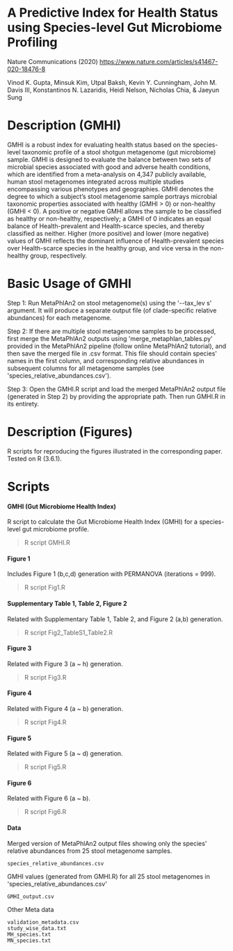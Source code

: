 A Predictive Index for Health Status using Species-level Gut Microbiome Profiling
=================================================================================
Nature Communications (2020) https://www.nature.com/articles/s41467-020-18476-8

Vinod K. Gupta, Minsuk Kim, Utpal Baksh, Kevin Y. Cunningham, John M. Davis III, Konstantinos N. Lazaridis, Heidi Nelson, Nicholas Chia, & Jaeyun Sung


# Description (GMHI)

GMHI is a robust index for evaluating health status based on the species-level taxonomic profile of a stool shotgun metagenome (gut microbiome) sample. GMHI is designed to evaluate the balance between two sets of microbial species associated with good and adverse health conditions, which are identified from a meta-analysis on 4,347 publicly available, human stool metagenomes integrated across multiple studies encompassing various phenotypes and geographies. GMHI denotes the degree to which a subject’s stool metagenome sample portrays microbial taxonomic properties associated with healthy (GMHI > 0) or non-healthy (GMHI < 0). A positive or negative GMHI allows the sample to be classified as healthy or non-healthy, respectively; a GMHI of 0 indicates an equal balance of Health-prevalent and Health-scarce species, and thereby classified as neither. Higher (more positive) and lower (more negative) values of GMHI reflects the dominant influence of Health-prevalent species over Health-scarce species in the healthy group, and vice versa in the non-healthy group, respectively.

# Basic Usage of GMHI

Step 1: Run MetaPhlAn2 on stool metagenome(s) using the '--tax_lev s' argument. It will produce a separate output file (of clade-specific relative abundances) for each metagenome.

Step 2: If there are multiple stool metagenome samples to be processed, first merge the MetaPhlAn2 outputs using 'merge_metaphlan_tables.py' provided in the MetaPhlAn2 pipeline (follow online MetaPhlAn2 tutorial), and then save the merged file in .csv format. This file should contain species' names in the first column, and corresponding relative abundances in subsequent columns for all metagenome samples (see 'species_relative_abundances.csv').

Step 3: Open the GMHI.R script and load the merged MetaPhlAn2 output file (generated in Step 2) by providing the appropriate path. Then run GMHI.R in its entirety.

# Description (Figures)

R scripts for reproducing the figures illustrated in the corresponding paper. Tested on R (3.6.1).

# Scripts

#### GMHI (Gut Microbiome Health Index)

R script to calculate the Gut Microbiome Health Index (GMHI) for a species-level gut microbiome profile.

>R script GMHI.R

#### Figure 1

Includes Figure 1 (b,c,d) generation with PERMANOVA (iterations = 999). 

>R script Fig1.R

#### Supplementary Table 1, Table 2, Figure 2

Related with Supplementary Table 1, Table 2, and Figure 2 (a,b) generation. 

>R script Fig2_TableS1_Table2.R

#### Figure 3

Related with Figure 3 (a ~ h) generation.

>R script Fig3.R

#### Figure 4

Related with Figure 4 (a ~ b) generation.

>R script Fig4.R

#### Figure 5

Related with Figure 5 (a ~ d) generation.

>R script Fig5.R

#### Figure 6

Related with Figure 6 (a ~ b).

>R script Fig6.R

#### Data

Merged version of MetaPhlAn2 output files showing only the species' relative abundances from 25 stool metagenome samples.
````
species_relative_abundances.csv
````
GMHI values (generated from GMHI.R) for all 25 stool metagenomes in 'species_relative_abundances.csv'
```
GMHI_output.csv
```
Other Meta data

```
validation_metadata.csv
study_wise_data.txt
MH_species.txt
MN_species.txt
```
